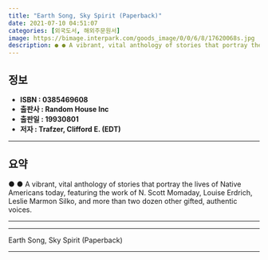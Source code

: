 ```yaml
---
title: "Earth Song, Sky Spirit (Paperback)"
date: 2021-07-10 04:51:07
categories: [외국도서, 해외주문원서]
image: https://bimage.interpark.com/goods_image/0/0/6/8/17620068s.jpg
description: ● ● A vibrant, vital anthology of stories that portray the lives of Native Americans today, featuring the work of N. Scott Momaday, Louise Erdrich, Leslie Mar
---
```


## **정보**

- **ISBN : 0385469608**
- **출판사 : Random House Inc**
- **출판일 : 19930801**
- **저자 : Trafzer, Clifford E. (EDT)**

------



## **요약**

●  ●  A vibrant, vital anthology of stories that portray the lives of Native Americans today, featuring the work of N. Scott Momaday, Louise Erdrich, Leslie Marmon Silko, and more than two dozen other gifted, authentic voices.

------



------


Earth Song, Sky Spirit (Paperback) 

------


